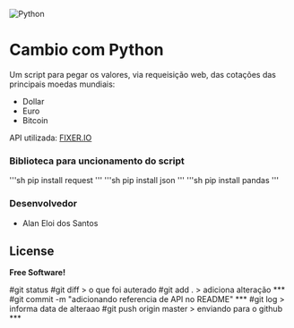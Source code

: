 ![Python](https://www.python.org/static/img/python-logo@2x.png)

# Cambio com Python
Um script para pegar os valores, via requeisição web, das cotações das principais moedas mundiais:
  - Dollar
  - Euro
  - Bitcoin

  API utilizada: [FIXER.IO](https://fixer.io/)

### Biblioteca para uncionamento do script
'''sh
pip install request
'''
'''sh
pip install json
'''
'''sh
pip install pandas
'''

### Desenvolvedor

 - Alan Eloi dos Santos

License
----
**Free Software!**

#git status
#git diff > o que foi auterado
#git add . > adiciona alteração  ***
#git commit -m "adicionando referencia de API no README"  ***
#git log > informa data de alteraao
#git push origin master > enviando para o github ***

